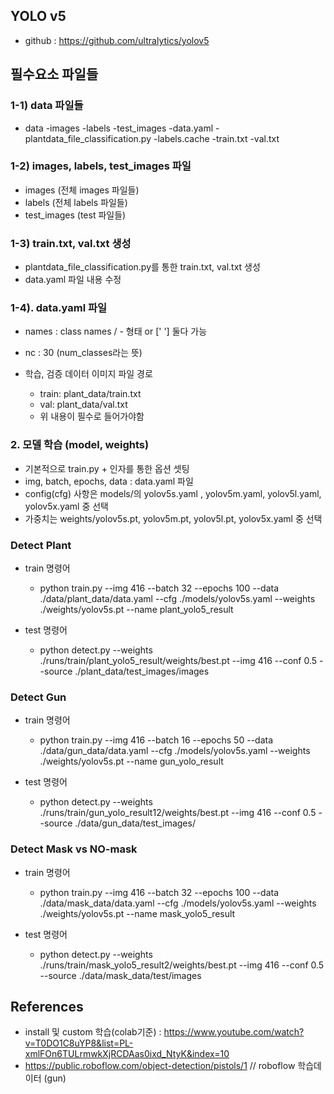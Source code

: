 

## YOLO v5
- github : https://github.com/ultralytics/yolov5

## 필수요소 파일들
### 1-1) data 파일들
- data 
-images
-labels
-test_images
-data.yaml
-plantdata_file_classification.py
-labels.cache
-train.txt
-val.txt

### 1-2) images, labels, test_images 파일
- images (전체 images 파일들)
- labels (전체 labels 파일들)
- test_images (test 파일들)

### 1-3) train.txt, val.txt 생성
- plantdata_file_classification.py를 통한 train.txt, val.txt 생성
- data.yaml 파일 내용 수정

### 1-4). data.yaml 파일 
- names : class names / - 형태 or  [' '] 둘다 가능 
- nc : 30 (num_classes라는 뜻)

- 학습, 검증 데이터 이미지 파일 경로
    - train: plant_data/train.txt 
    - val: plant_data/val.txt
    - 위 내용이 필수로 들어가야함

### 2. 모델 학습 (model, weights)
- 기본적으로 train.py + 인자를 통한 옵션 셋팅
- img, batch, epochs, data : data.yaml 파일
- config(cfg) 사항은 models/의 yolov5s.yaml , yolov5m.yaml, yolov5l.yaml, yolov5x.yaml 중 선택
- 가중치는 weights/yolov5s.pt, yolov5m.pt, yolov5l.pt, yolov5x.yaml 중 선택

### Detect Plant
- train 명령어
    - python train.py --img 416 --batch 32 --epochs 100 --data ./data/plant_data/data.yaml --cfg ./models/yolov5s.yaml --weights ./weights/yolov5s.pt --name plant_yolo5_result

- test 명령어
    - python detect.py --weights ./runs/train/plant_yolo5_result/weights/best.pt --img 416 --conf 0.5 --source ./plant_data/test_images/images


### Detect Gun 
- train 명령어
    - python train.py --img 416 --batch 16 --epochs 50 --data ./data/gun_data/data.yaml --cfg ./models/yolov5s.yaml --weights ./weights/yolov5s.pt --name gun_yolo_result

- test 명령어
    - python detect.py --weights ./runs/train/gun_yolo_result12/weights/best.pt --img 416 --conf 0.5 --source ./data/gun_data/test_images/

### Detect Mask vs NO-mask
- train 명령어
    - python train.py --img 416 --batch 32 --epochs 100 --data ./data/mask_data/data.yaml --cfg ./models/yolov5s.yaml --weights ./weights/yolov5s.pt --name mask_yolo5_result

- test 명령어
    - python detect.py --weights ./runs/train/mask_yolo5_result2/weights/best.pt --img 416 --conf 0.5 --source ./data/mask_data/test/images

## References
- install 및 custom 학습(colab기준) : https://www.youtube.com/watch?v=T0DO1C8uYP8&list=PL-xmlFOn6TULrmwkXjRCDAas0ixd_NtyK&index=10
- https://public.roboflow.com/object-detection/pistols/1 // roboflow 학습데이터 (gun)

